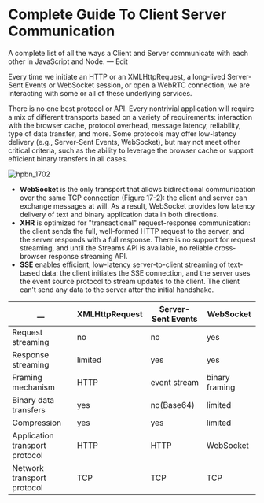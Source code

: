 # Complete Guide To Client Server Communication

A complete list of all the ways a Client and Server communicate with each other in JavaScript and Node. — Edit

Every time we initiate an HTTP or an XMLHttpRequest, a long-lived Server-Sent Events or WebSocket session, or open a WebRTC connection, we are interacting with some or all of these underlying services.

There is no one best protocol or API. Every nontrivial application will require a mix of different transports based on a variety of requirements: interaction with the browser cache, protocol overhead, message latency, reliability, type of data transfer, and more. Some protocols may offer low-latency delivery (e.g., Server-Sent Events, WebSocket), but may not meet other critical criteria, such as the ability to leverage the browser cache or support efficient binary transfers in all cases.

![hpbn_1702](https://cloud.githubusercontent.com/assets/4650739/16638018/712e5fe2-437f-11e6-88db-671c60753a9f.png)

* __WebSocket__ is the only transport that allows bidirectional communication over the same TCP connection (Figure 17-2): the client and server can exchange messages at will. As a result, WebSocket provides low latency delivery of text and binary application data in both directions.
* __XHR__ is optimized for "transactional" request-response communication: the client sends the full, well-formed HTTP request to the server, and the server responds with a full response. There is no support for request streaming, and until the Streams API is available, no reliable cross-browser response streaming API.
* __SSE__ enables efficient, low-latency server-to-client streaming of text-based data: the client initiates the SSE connection, and the server uses the event source protocol to stream updates to the client. The client can’t send any data to the server after the initial handshake.

|__               |XMLHttpRequest |Server-Sent Events| WebSocket     |
|-----------------|---------------|------------------|---------------|
|Request streaming |no             |no                |yes           |
|Response streaming|limited        |yes               |yes           |
|Framing mechanism |HTTP           |event stream      |binary framing|
|Binary data transfers |yes        |no(Base64)        |limited       |
|Compression       |yes            |yes               |limited       |
|Application transport protocol |HTTP        |HTTP    |WebSocket     |
|Network transport protocol |TCP             |TCP     |TCP           |

